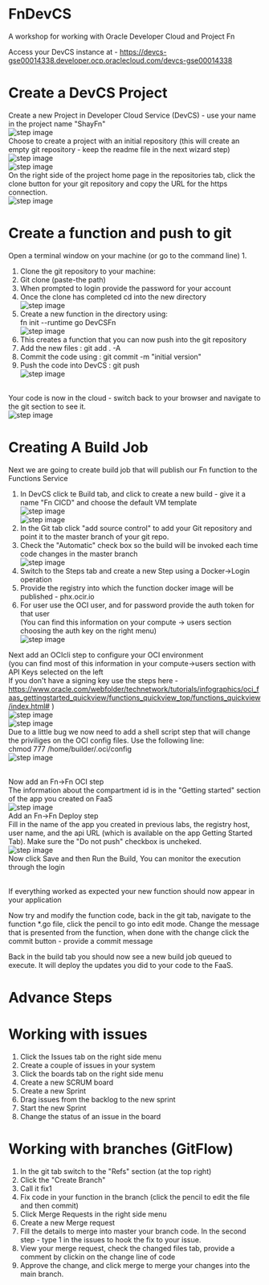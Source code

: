 # FnDevCS
A workshop for working with Oracle Developer Cloud and Project Fn

Access your DevCS instance at - https://devcs-gse00014338.developer.ocp.oraclecloud.com/devcs-gse00014338

# Create a DevCS Project
Create a new Project in Developer Cloud Service (DevCS) - use your name in the project name "ShayFn"
 <br>![step image](images/1.png)
</br>Choose to create a project with an initial repository (this will create an empty git repository - keep the readme file in the next wizard step)
<br> ![step image](images/2.png)
<br> ![step image](images/3.png)
</br>On the right side of the project home page in the repositories tab, click the clone button for your git repository and copy the URL for the https connection.
<br> ![step image](images/4.png)

# Create a function and push to git
Open a terminal window on your machine (or go to the command line)
1. 
1. Clone the git repository to your machine:
1. Git clone (paste-the path)
1. When prompted to login provide the password for your account
1. Once the clone has completed cd into the new directory
    <br> ![step image](images/5.png)
1. Create a new function in the directory using:
<br>    fn init --runtime go DevCSFn 
    <br> ![step image](images/6.png)
1. This creates a function that you can now push into the git repository
1. Add the new files : git add . -A
1. Commit the code using : git commit -m "initial version"
1. Push the code into DevCS : git push
    <br> ![step image](images/7.png)

</br>Your code is now in the cloud - switch back to your browser and navigate to the git section to see it.
    <br> ![step image](images/8.png)
    
# Creating A Build Job
Next we are going to create build job that will publish our Fn function to the Functions Service
</br>

1. In DevCS click te Build tab, and click to create a new build - give it a name "Fn CICD" and choose the default VM template
    <br> ![step image](images/10.png)
    <br> ![step image](images/11.png)
1. In the Git tab click "add source control" to add your Git repository and point it to the master branch of your git repo.
1. Check the "Automatic" check box so the build will be invoked each time code changes in the master branch
    <br> ![step image](images/12.png)
1. Switch to the Steps tab and create a new Step using a Docker->Login operation
1. Provide the registry into which the function docker image will be published - phx.ocir.io
1. For user use the OCI user, and for password provide the auth token for that user
</br>(You can find this information on your compute -> users section choosing the auth key on the right menu)
    <br> ![step image](images/13.png)

Next add an OCIcli step to configure your OCI environment 
</br>(you can find most of this information in your compute->users section with API Keys selected on the left
</br>If you don't have a signing key use the steps here - https://www.oracle.com/webfolder/technetwork/tutorials/infographics/oci_faas_gettingstarted_quickview/functions_quickview_top/functions_quickview/index.html# )
    <br> ![step image](images/14.png)
    <br> ![step image](images/17.png)
</br>Due to a little bug we now need to add a shell script step that will change the priviliges on the OCI config files. Use the following line:
</br>chmod 777 /home/builder/.oci/config 
    <br> ![step image](images/18.png)
    
</br>Now add an Fn->Fn OCI step 
</br>The information about the compartment id is in the "Getting started" section of the app you created on FaaS
    <br> ![step image](images/19.png)
</br>Add an Fn->Fn Deploy step 
</br>Fill in the name of the app you created in previous labs, the registry host, user name, 
    and the api URL (which is available on the app Getting Started Tab). Make sure the "Do not push" checkbox is uncheked.
    <br> ![step image](images/25.png)
</br>Now click Save and then Run the Build, You can monitor the execution through the login

</br>If everything worked as expected your new function should now appear in your application

Now try and modify the function code, back in the git tab, navigate to the function *.go file, click the pencil to go into edit mode.
Change the message that is presented from the function, when done with the change click the commit button - provide a commit message

Back in the build tab you should now see a new build job queued to execute. It will deploy the updates you did to your code to the FaaS.

# Advance Steps

# Working with issues
1. Click the Issues tab on the right side menu
1. Create a couple of issues in your system
1. Click the boards tab on the right side menu
1. Create a new SCRUM board
1. Create a new Sprint
1. Drag issues from the backlog to the new sprint
1. Start the new Sprint
1. Change the status of an issue in the board

# Working with branches (GitFlow)
1. In the git tab switch to the "Refs" section (at the top right)
1. Click the "Create Branch"
1. Call it fix1
1. Fix code in your function in the branch (click the pencil to edit the file and then commit)
1. Click Merge Requests in the right side menu
1. Create a new Merge request
1. Fill the details to merge into master your branch code. In the second step - type 1 in the issues to hook the fix to your issue.
1. View your merge request, check the changed files tab, provide a comment by clickin on the change line of code
1. Approve the change, and click merge to merge your changes into the main branch.
